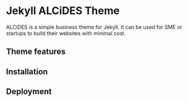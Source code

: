 # Jekyll ALCiDES Theme

ALCiDES is a simple business theme for Jekyll. It can be used for SME or startups to build their websites with minimal cost. 


## Theme features

## Installation

## Deployment

